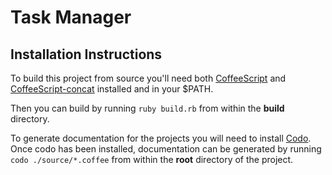 # Task Manager

## Installation Instructions

To build this project from source you'll need both [CoffeeScript](http://coffeescript.org/) and [CoffeeScript-concat](https://github.com/fairfieldt/coffeescript-concat) installed and in your $PATH.

Then you can build by running ```ruby build.rb``` from within the **build** directory.

To generate documentation for the projects you will need to install [Codo](https://github.com/netzpirat/codo). Once codo has been installed, documentation can be generated by running ```codo ./source/*.coffee``` from within the **root** directory of the project.